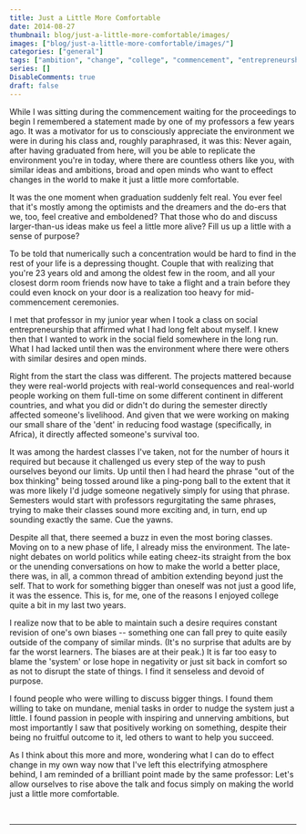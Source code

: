```yaml
---
title: Just a Little More Comfortable
date: 2014-08-27
thumbnail: blog/just-a-little-more-comfortable/images/
images: ["blog/just-a-little-more-comfortable/images/"]
categories: ["general"]
tags: ["ambition", "change", "college", "commencement", "entrepreneurship", "graduation", "life", "social", "social-entrepreneurship", "systems", "world"]
series: []
DisableComments: true
draft: false
---
```


While I was sitting during the commencement waiting for the proceedings to begin I remembered a statement made by one of my professors a few years ago. It was a motivator for us to consciously appreciate the environment we were in during his class and, roughly paraphrased, it was this: Never again, after having graduated from here, will you be able to replicate the environment you're in today, where there are countless others like you, with similar ideas and ambitions, broad and open minds who want to effect changes in the world to make it just a little more comfortable.

It was the one moment when graduation suddenly felt real. You ever feel that it's mostly among the optimists and the dreamers and the do-ers that we, too, feel creative and emboldened? That those who do and discuss larger-than-us ideas make us feel a little more alive? Fill us up a little with a sense of purpose?

To be told that numerically such a concentration would be hard to find in the rest of your life is a depressing thought. Couple that with realizing that you're 23 years old and among the oldest few in the room, and all your closest dorm room friends now have to take a flight and a train before they could even knock on your door is a realization too heavy for mid-commencement ceremonies.

I met that professor in my junior year when I took a class on social entrepreneurship that affirmed what I had long felt about myself. I knew then that I wanted to work in the social field somewhere in the long run. What I had lacked until then was the environment where there were others with similar desires and open minds.

Right from the start the class was different. The projects mattered because they were real-world projects with real-world consequences and real-world people working on them full-time on some different continent in different countries, and what you did or didn't do during the semester directly affected someone's livelihood. And given that we were working on making our small share of the 'dent' in reducing food wastage (specifically, in Africa), it directly affected someone's survival too.

It was among the hardest classes I've taken, not for the number of hours it required but because it challenged us every step of the way to push ourselves beyond our limits. Up until then I had heard the phrase "out of the box thinking" being tossed around like a ping-pong ball to the extent that it was more likely I'd judge someone negatively simply for using that phrase. Semesters would start with professors regurgitating the same phrases, trying to make their classes sound more exciting and, in turn, end up sounding exactly the same. Cue the yawns.

Despite all that, there seemed a buzz in even the most boring classes. Moving on to a new phase of life, I already miss the environment. The late-night debates on world politics while eating cheez-its straight from the box or the unending conversations on how to make the world a better place, there was, in all, a common thread of ambition extending beyond just the self. That to work for something bigger than oneself was not just a good life, it was the essence. This is, for me, one of the reasons I enjoyed college quite a bit in my last two years.

I realize now that to be able to maintain such a desire requires constant revision of one's own biases -- something one can fall prey to quite easily outside of the company of similar minds. (It's no surprise that adults are by far the worst learners. The biases are at their peak.) It is far too easy to blame the 'system' or lose hope in negativity or just sit back in comfort so as not to disrupt the state of things. I find it senseless and devoid of purpose.

I found people who were willing to discuss bigger things. I found them willing to take on mundane, menial tasks in order to nudge the system just a little. I found passion in people with inspiring and unnerving ambitions, but most importantly I saw that positively working on something, despite their being no fruitful outcome to it, led others to want to help you succeed.

As I think about this more and more, wondering what I can do to effect change in my own way now that I've left this electrifying atmosphere behind, I am reminded of a brilliant point made by the same professor: Let's allow ourselves to rise above the talk and focus simply on making the world just a little more comfortable.

<br>

---